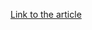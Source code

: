 [Link to the article](https://unit42.paloaltonetworks.com/keybase-keylogger-malware-family-exposed/)
